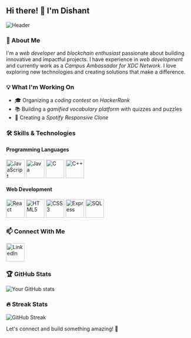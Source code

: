 ## Hi there! 👋 I'm Dishant

![Header](https://github.com/dishanttalwekar97/profile/blob/main/github-header-image%20(1).png)

### 🚀 About Me
I'm a *web developer* and *blockchain enthusiast* passionate about building innovative and impactful projects. I have experience in *web development* and currently work as a *Campus Ambassador for XDC Network*. I love exploring new technologies and creating solutions that make a difference.

### 💡 What I'm Working On
- 🎓 Organizing a *coding contest* on *HackerRank*
- 📚 Building a *gamified vocabulary platform* with quizzes and puzzles
- 🎵 Creating a *Spotify Responsive Clone*

### 🛠 Skills & Technologies

#### Programming Languages
<p align="left">
  <img src="https://cdn.jsdelivr.net/gh/devicons/devicon/icons/javascript/javascript-original.svg" alt="JavaScript" width="50" height="50"/>
  <img src="https://cdn.jsdelivr.net/gh/devicons/devicon/icons/java/java-original.svg" alt="Java" width="50" height="50"/>
  <img src="https://cdn.jsdelivr.net/gh/devicons/devicon/icons/c/c-original.svg" alt="C" width="50" height="50"/>
  <img src="https://cdn.jsdelivr.net/gh/devicons/devicon/icons/cplusplus/cplusplus-original.svg" alt="C++" width="50" height="50"/>
</p>

#### Web Development
<p align="left">
  <img src="https://cdn.jsdelivr.net/gh/devicons/devicon/icons/react/react-original.svg" alt="React" width="50" height="50" />
  <img src="https://cdn.jsdelivr.net/gh/devicons/devicon/icons/html5/html5-original.svg" alt="HTML5" width="50" height="50"/>
  <img src="https://cdn.jsdelivr.net/gh/devicons/devicon/icons/css3/css3-original.svg" alt="CSS3" width="50" height="50"/>
  <img src="https://cdn.jsdelivr.net/gh/devicons/devicon/icons/express/express-original.svg" alt="Express" width="50" height="50" color="white"/>
  <img src="https://cdn.jsdelivr.net/gh/devicons/devicon/icons/sqlite/sqlite-original.svg" alt="SQL" width="50" height="50"/>
</p>

### 📫 Connect With Me
<p align="left">
  <a href="www.linkedin.com/in/dishant-talwekar-78722a291" target="_blank">
    <img src="https://cdn.jsdelivr.net/gh/devicons/devicon/icons/linkedin/linkedin-original.svg" alt="LinkedIn" width="50" height="50"/>
  </a>
</p>


### 🏆 GitHub Stats
![Your GitHub stats](https://github-readme-stats.vercel.app/api?username=your-github-username&show_icons=true&theme=radical)

### 🔥 Streak Stats
![GitHub Streak](https://github-readme-streak-stats.herokuapp.com/?user=your-github-username&theme=radical)

Let's connect and build something amazing! 🚀
